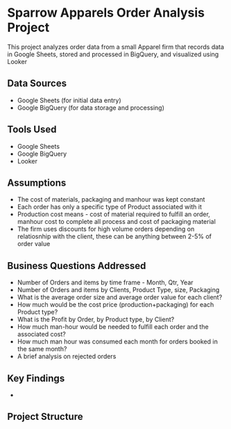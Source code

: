 # Sparrow Apparels Order Analysis Project

This project analyzes order data from a small Apparel firm that records data in Google Sheets, stored and processed in BigQuery, and visualized using Looker

## Data Sources

*   Google Sheets (for initial data entry)
*   Google BigQuery (for data storage and processing)

## Tools Used

*   Google Sheets
*   Google BigQuery
*   Looker
  
## Assumptions

* The cost of materials, packaging and manhour was kept constant
* Each order has only a specific type of Product associated with it
* Production cost means - cost of material required to fulfill an order, manhour cost to complete all process and cost of packaging material
* The firm uses discounts for high volume orders depending on relatiosnhip with the client, these can be anything between 2-5% of order value

## Business Questions Addressed

* Number of Orders and items by time frame - Month, Qtr, Year
* Number of Orders and items by Clients, Product Type, size, Packaging
* What is the average order size and average order value for each client?
* How much would be the cost price (production+packaging) for each Product type?
* What is the Profit by Order, by Product type, by Client?
* How much man-hour would be needed to fulfill each order and the associated cost?
* How much man hour was consumed each month for orders booked in the same month?
* A brief analysis on rejected orders

## Key Findings

* 

## Project Structure
